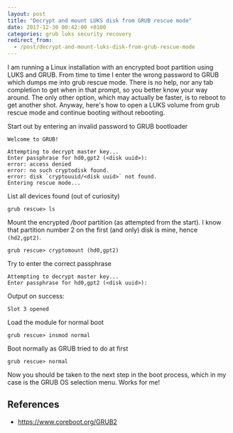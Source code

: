 ```yaml
---
layout: post
title: "Decrypt and mount LUKS disk from GRUB rescue mode"
date: 2017-12-30 00:42:00 +0100
categories: grub luks security recovery
redirect_from:
  - /post/decrypt-and-mount-luks-disk-from-grub-rescue-mode
---
```


I am running a Linux installation with an encrypted boot partition using LUKS and GRUB. From time to time I enter the wrong password to GRUB which dumps me into grub rescue mode. There is no help, nor any tab completion to get when in that prompt, so you better know your way around. The only other option, which may actually be faster, is to reboot to get another shot. Anyway, here's how to open a LUKS volume from grub rescue mode and continue booting without rebooting.

Start out by entering an invalid password to GRUB bootloader

    Welcome to GRUB!

    Attempting to decrypt master key...
    Enter passphrase for hd0,gpt2 (<disk uuid>):
    error: access denied
    error: no such cryptodisk found.
    error: disk `cryptouuid/<disk uuid>` not found.
    Entering rescue mode...

List all devices found (out of curiosity)

    grub rescue> ls

Mount the encrypted */boot* partition (as attempted from the start). I know that partition number 2 on the first (and only) disk is mine, hence `(hd2,gpt2)`.

    grub rescue> cryptomount (hd0,gpt2)

Try to enter the correct passphrase

    Attempting to decrypt master key...
    Enter passphrase for hd0,gpt2 (<disk uuid>):

Output on success:

    Slot 3 opened

Load the module for normal boot

    grub rescue> insmod normal

Boot normally as GRUB tried to do at first

    grub rescue> normal

Now you should be taken to the next step in the boot process, which in my case is the GRUB OS selection menu. Works for me!

## References
- https://www.coreboot.org/GRUB2